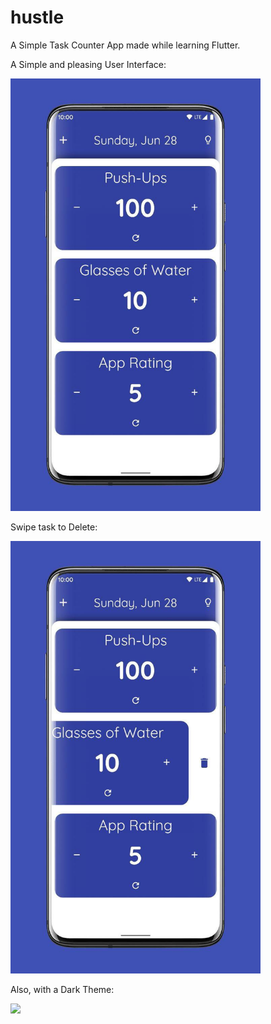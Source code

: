 # hustle

A Simple Task Counter App made while learning Flutter.

A Simple and pleasing User Interface:

<img src="screenshots/Screenshot-default.jpg" width=400>

Swipe task to Delete:

<img src="screenshots/Screenshot_delete.jpg" width=400>

Also, with a Dark Theme:

<img src="screenshots/Screenshot_dark" width=400>
